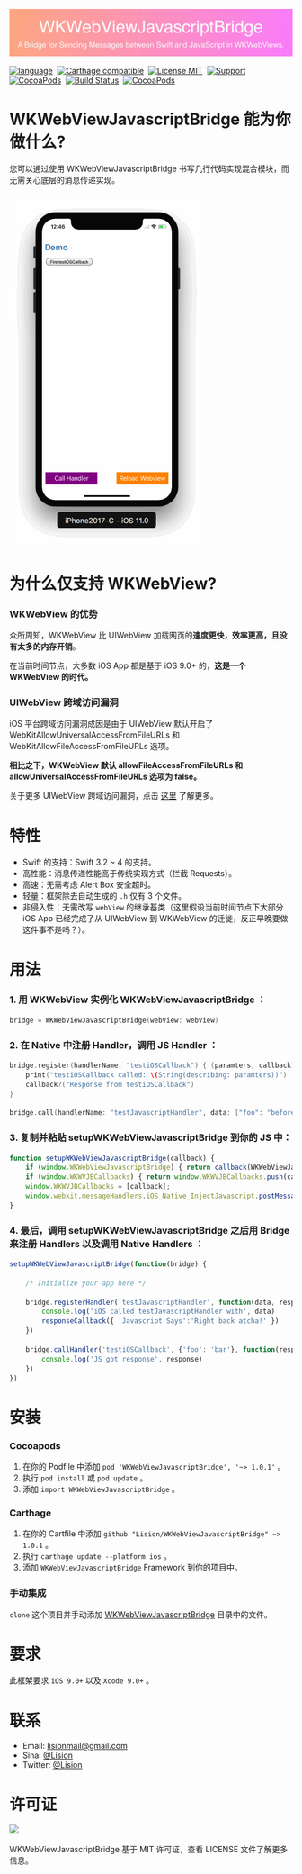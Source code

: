 ![](Rources/WKWebViewJavascriptBridge.jpg)

[![language](https://img.shields.io/badge/Language-Swift-FFA08F.svg)](https://github.com/apple/swift)&nbsp;
[![Carthage compatible](https://img.shields.io/badge/Carthage-compatible-FE95AE.svg?style=flat)](https://github.com/Carthage/Carthage)&nbsp;
[![License MIT](https://img.shields.io/badge/license-MIT-FC89CD.svg?style=flat)](https://raw.githubusercontent.com/Lision/WKWebViewJavascriptBridge/master/LICENSE)&nbsp;
[![Support](https://img.shields.io/badge/support-iOS%209%2B%20-FB7DEC.svg?style=flat)](https://www.apple.com/nl/ios/)&nbsp;
[![CocoaPods](https://img.shields.io/cocoapods/p/WKWebViewJavascriptBridge.svg?style=flat)](http://cocoadocs.org/docsets/WKWebViewJavascriptBridge)&nbsp;
[![Build Status](https://api.travis-ci.org/Lision/WKWebViewJavascriptBridge.svg?branch=master)](https://travis-ci.org/Lision/WKWebViewJavascriptBridge)&nbsp;
[![CocoaPods](https://img.shields.io/cocoapods/v/WKWebViewJavascriptBridge.svg?style=flat)](http://cocoapods.org/pods/WKWebViewJavascriptBridge)

# WKWebViewJavascriptBridge 能为你做什么?

您可以通过使用 WKWebViewJavascriptBridge 书写几行代码实现混合模块，而无需关心底层的消息传递实现。

![](Rources/WKWebViewJavascriptBridgeDemo.gif)

# 为什么仅支持 WKWebView?

### WKWebView 的优势

众所周知，WKWebView 比 UIWebView 加载网页的**速度更快，效率更高，且没有太多的内存开销**。

在当前时间节点，大多数 iOS App 都是基于 iOS 9.0+ 的，**这是一个 WKWebView 的时代。**

### UIWebView 跨域访问漏洞

iOS 平台跨域访问漏洞成因是由于 UIWebView 默认开启了WebKitAllowUniversalAccessFromFileURLs 和 WebKitAllowFileAccessFromFileURLs 选项。

**相比之下，WKWebView 默认 allowFileAccessFromFileURLs 和 allowUniversalAccessFromFileURLs 选项为 false。**

关于更多 UIWebView 跨域访问漏洞，点击 [这里](https://mp.weixin.qq.com/s/aRlxqxGw8etqep62qG4khA) 了解更多。

# 特性

- Swift 的支持：Swift 3.2 ~ 4 的支持。
- 高性能：消息传递性能高于传统实现方式（拦截 Requests）。
- 高速：无需考虑 Alert Box 安全超时。
- 轻量：框架除去自动生成的 `.h` 仅有 3 个文件。
- 非侵入性：无需改写 `webView` 的继承基类（这里假设当前时间节点下大部分 iOS App 已经完成了从 UIWebView 到 WKWebView 的迁徙，反正早晚要做这件事不是吗？）。

# 用法

### 1. 用 WKWebView 实例化 WKWebViewJavascriptBridge ：

``` swift
bridge = WKWebViewJavascriptBridge(webView: webView)
```

### 2. 在 Native 中注册 Handler，调用 JS Handler ：

``` swift
bridge.register(handlerName: "testiOSCallback") { (paramters, callback) in
    print("testiOSCallback called: \(String(describing: paramters))")
    callback?("Response from testiOSCallback")
}

bridge.call(handlerName: "testJavascriptHandler", data: ["foo": "before ready"], callback: nil)
```

### 3. 复制并粘贴 setupWKWebViewJavascriptBridge 到你的 JS 中： 

``` js
function setupWKWebViewJavascriptBridge(callback) {
    if (window.WKWebViewJavascriptBridge) { return callback(WKWebViewJavascriptBridge); }
    if (window.WKWVJBCallbacks) { return window.WKWVJBCallbacks.push(callback); }
    window.WKWVJBCallbacks = [callback];
    window.webkit.messageHandlers.iOS_Native_InjectJavascript.postMessage(null)
}
```

### 4. 最后，调用 setupWKWebViewJavascriptBridge 之后用 Bridge 来注册 Handlers 以及调用 Native Handlers ：

``` js
setupWKWebViewJavascriptBridge(function(bridge) {

	/* Initialize your app here */

	bridge.registerHandler('testJavascriptHandler', function(data, responseCallback) {
		console.log('iOS called testJavascriptHandler with', data)
		responseCallback({ 'Javascript Says':'Right back atcha!' })
	})

	bridge.callHandler('testiOSCallback', {'foo': 'bar'}, function(response) {
		console.log('JS got response', response)
	})
})
```

# 安装

### Cocoapods

1. 在你的 Podfile 中添加 `pod 'WKWebViewJavascriptBridge', '~> 1.0.1'` 。
2. 执行 `pod install` 或 `pod update` 。
3. 添加 `import WKWebViewJavascriptBridge` 。

### Carthage

1. 在你的 Cartfile 中添加 `github "Lision/WKWebViewJavascriptBridge" ~> 1.0.1` 。
2. 执行 `carthage update --platform ios` 。
3. 添加 `WKWebViewJavascriptBridge` Framework 到你的项目中。

### 手动集成

`clone` 这个项目并手动添加 [WKWebViewJavascriptBridge](https://github.com/Lision/WKWebViewJavascriptBridge/tree/master/WKWebViewJavascriptBridge) 目录中的文件。

# 要求

此框架要求 `iOS 9.0+` 以及 `Xcode 9.0+` 。

# 联系

- Email: lisionmail@gmail.com
- Sina: [@Lision](https://weibo.com/5071795354/profile)
- Twitter: [@Lision](https://twitter.com/LisionChat)

# 许可证

[![](https://camo.githubusercontent.com/5e085da09b057cc65da38f334ab63f0c2705f46a/68747470733a2f2f75706c6f61642e77696b696d656469612e6f72672f77696b6970656469612f636f6d6d6f6e732f7468756d622f662f66382f4c6963656e73655f69636f6e2d6d69742d38387833312d322e7376672f31323870782d4c6963656e73655f69636f6e2d6d69742d38387833312d322e7376672e706e67)](https://raw.githubusercontent.com/Lision/WKWebViewJavascriptBridge/master/LICENSE)

WKWebViewJavascriptBridge 基于 MIT 许可证，查看 LICENSE 文件了解更多信息。

